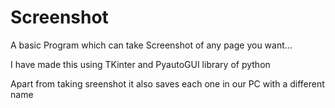 # Screenshot
A basic Program which can take Screenshot of any page you want...

I have made this using TKinter and PyautoGUI library of python

Apart from taking sreenshot it also saves each one in our PC with a different name
